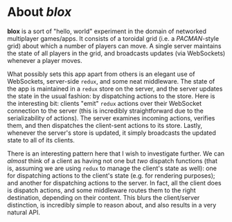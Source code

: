 # About *blox*

**blox** is a sort of "hello, world" experiment in the domain of networked multiplayer games/apps.
It consists of a toroidal grid (i.e. a *PACMAN*-style grid) about which a number of players can move.
A single server maintains the state of all players in the grid, and broadcasts updates (via WebSockets) whenever a player moves.

What possibly sets this app apart from others is an elegant use of WebSockets, server-side `redux`, and some neat middleware.
The state of the app is maintained in a `redux` store on the server, and the server updates the state in the usual fashion: by dispatching actions to the store.
Here is the interesting bit: clients "emit" `redux` actions over their WebSocket connection to the server (this is incredibly straightforward due to the serializability of actions).
The server examines incoming actions, verifies them, and then dispatches the client-sent actions to its store.
Lastly, whenever the server's store is updated, it simply broadcasts the updated state to all of its clients.

There is an interesting pattern here that I wish to investigate further.
We can *almost* think of a client as having not one but *two* dispatch functions (that is, assuming we are using `redux` to manage the client's state as well): one for dispatching actions to the client's state (e.g. for rendering purposes); and another for dispatching actions to the server.
In fact, all the client does is dispatch actions, and some middleware routes them to the right destination, depending on their content.
This blurs the client/server distinction, is incredibly simple to reason about, and also results in a very natural API.
